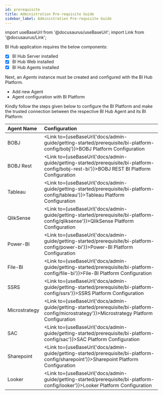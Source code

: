 ```yaml
---
id: prerequisite
title: Administration Pre-requisite Guide
sidebar_label: Administration Pre-requisite Guide
---
```


import useBaseUrl from '@docusaurus/useBaseUrl';
import Link from '@docusaurus/Link';

BI Hub application requires the below components:
- [x] BI Hub Server installed
- [x] BI Hub Web installed
- [x] BI Hub Agents installed

Next, an *Agents* instance must be created and configured with the BI Hub Platform.
* <Link to={useBaseUrl('docs/admin-guide/getting-started/prerequisite/add-new-agent')}>Add new Agent</Link>
* Agent configuration with BI Platform

Kindly follow the steps given below to configure the BI Platform and make the trusted connection between the respective BI Hub Agent and its BI Platform:

| Agent Name    | Configuration                                                                                                                                              |
| :------------ | :--------------------------------------------------------------------------------------------------------------------------------------------------------- |
| BOBJ          | <Link to={useBaseUrl('docs/admin-guide/getting-started/prerequisite/bi-platform-config/bobj')}>BOBJ Platform Configuration</Link>                   |
| BOBJ Rest     | <Link to={useBaseUrl('docs/admin-guide/getting-started/prerequisite/bi-platform-config/bobj-rest-bi')}>BOBJ REST BI Platform Configuration</Link>   |
| Tableau       | <Link to={useBaseUrl('docs/admin-guide/getting-started/prerequisite/bi-platform-config/tableau')}>Tableau Platform Configuration</Link>             |
| QlikSense     | <Link to={useBaseUrl('docs/admin-guide/getting-started/prerequisite/bi-platform-config/qliksense')}>QlikSense Platform Configuration</Link>         |
| Power-BI      | <Link to={useBaseUrl('docs/admin-guide/getting-started/prerequisite/bi-platform-config/power-bi')}>Power-BI Platform Configuration</Link>           |
| File-BI       | <Link to={useBaseUrl('docs/admin-guide/getting-started/prerequisite/bi-platform-config/file-bi')}>File-BI Platform Configuration</Link>             |
| SSRS          | <Link to={useBaseUrl('docs/admin-guide/getting-started/prerequisite/bi-platform-config/ssrs')}>SSRS Platform Configuration</Link>                   |
| Microstrategy | <Link to={useBaseUrl('docs/admin-guide/getting-started/prerequisite/bi-platform-config/microstrategy')}>Microstrategy Platform Configuration</Link> |
| SAC           | <Link to={useBaseUrl('docs/admin-guide/getting-started/prerequisite/bi-platform-config/sac')}>SAC Platform Configuration</Link>                     |
| Sharepoint    | <Link to={useBaseUrl('docs/admin-guide/getting-started/prerequisite/bi-platform-config/sharepoint')}>Sharepoint Platform Configuration</Link>       |
| Looker        | <Link to={useBaseUrl('docs/admin-guide/getting-started/prerequisite/bi-platform-config/looker')}>Looker Platform Configuration</Link>               |
